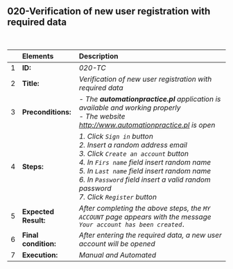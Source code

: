##  020-Verification of new user registration with required data

<br>

|     | Elements             | Description                                                                               |
| :-- | :------------------- | :---------------------------------------------------------------------------------------- |
| 1   | **ID:**              | _020-TC_                                                                                  |
| 2   | **Title:**           | _Verification of new user registration with required data_                                |
| 3   | **Preconditions:**   | _- The **automationpractice.pl** application is available and working properly <br> - The website http://www.automationpractice.pl is open_ |
| 4   | **Steps:**           | _1. Click `Sign in` button <br> 2. Insert a random address email <br> 3. Click `Create an account` button <br> 4. In `Firs name` field insert random name <br> 5. In `Last name` field insert random name <br> 6. In `Password` field insert a valid random password <br> 7. Click `Register` button_ |
| 5   | **Expected Result:** | _After completing the above steps, the `MY ACCOUNT` page appears with the message `Your account has been created.`_ |
| 6   | **Final condition:** | _After entering the required data, a new user account will be opened_                     |
| 7   | **Execution:**       | _Manual and Automated_                                                                    |
